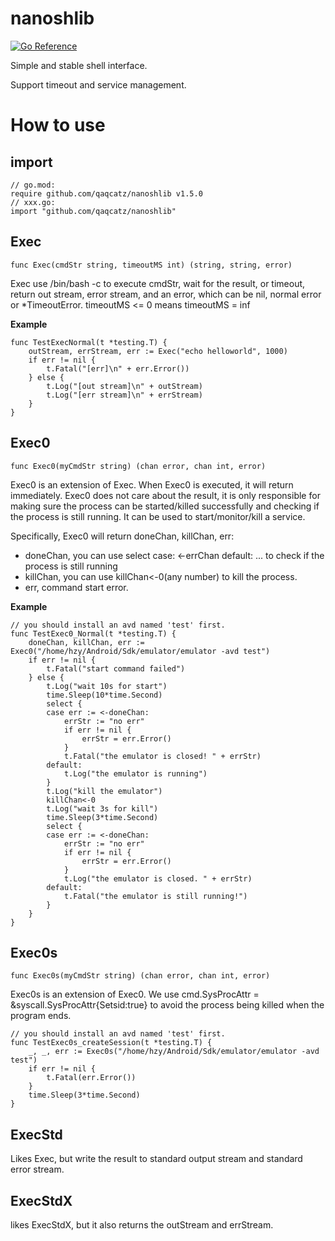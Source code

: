 # nanoshlib

[![Go Reference](https://pkg.go.dev/badge/github.com/qaqcatz/nanoshlib.svg)](https://pkg.go.dev/github.com/qaqcatz/nanoshlib)

Simple and stable shell interface.

Support timeout and service management.

# How to use

## import

```golang
// go.mod:
require github.com/qaqcatz/nanoshlib v1.5.0
// xxx.go:
import "github.com/qaqcatz/nanoshlib"
```

## Exec

```golang
func Exec(cmdStr string, timeoutMS int) (string, string, error)
```

Exec use /bin/bash -c to execute cmdStr, wait for the result, or timeout, return out stream, error stream, and an error, which can be nil, normal error or *TimeoutError.
timeoutMS <= 0 means timeoutMS = inf

**Example**

```golang
func TestExecNormal(t *testing.T) {
	outStream, errStream, err := Exec("echo helloworld", 1000)
	if err != nil {
		t.Fatal("[err]\n" + err.Error())
	} else {
		t.Log("[out stream]\n" + outStream)
		t.Log("[err stream]\n" + errStream)
	}
}
```

## Exec0

```golang
func Exec0(myCmdStr string) (chan error, chan int, error)
```

Exec0 is an extension of Exec. When Exec0 is executed, it will return immediately. Exec0 does not care about the result, it is only responsible for making sure the process can be started/killed successfully and checking if the process is still running. It can be used to start/monitor/kill a service.

Specifically, Exec0 will return doneChan, killChan, err:

- doneChan, you can use select case: <-errChan default: ... to check if the process is still running
- killChan, you can use killChan<-0(any number) to kill the process.
- err, command start error.

**Example**

```golang
// you should install an avd named 'test' first.
func TestExec0_Normal(t *testing.T) {
	doneChan, killChan, err := Exec0("/home/hzy/Android/Sdk/emulator/emulator -avd test")
	if err != nil {
		t.Fatal("start command failed")
	} else {
		t.Log("wait 10s for start")
		time.Sleep(10*time.Second)
		select {
		case err := <-doneChan:
			errStr := "no err"
			if err != nil {
				errStr = err.Error()
			}
			t.Fatal("the emulator is closed! " + errStr)
		default:
			t.Log("the emulator is running")
		}
		t.Log("kill the emulator")
		killChan<-0
		t.Log("wait 3s for kill")
		time.Sleep(3*time.Second)
		select {
		case err := <-doneChan:
			errStr := "no err"
			if err != nil {
				errStr = err.Error()
			}
			t.Log("the emulator is closed. " + errStr)
		default:
			t.Fatal("the emulator is still running!")
		}
	}
}
```

## Exec0s

```golang
func Exec0s(myCmdStr string) (chan error, chan int, error)
```

Exec0s is an extension of Exec0. We use cmd.SysProcAttr = &syscall.SysProcAttr{Setsid:true} to avoid the process being killed when the program ends.

```golang
// you should install an avd named 'test' first.
func TestExec0s_createSession(t *testing.T) {
	_, _, err := Exec0s("/home/hzy/Android/Sdk/emulator/emulator -avd test")
	if err != nil {
		t.Fatal(err.Error())
	}
	time.Sleep(3*time.Second)
}
```
## ExecStd

Likes Exec, but write the result to standard output stream and standard error stream.

## ExecStdX

likes ExecStdX, but it also returns the outStream and errStream.